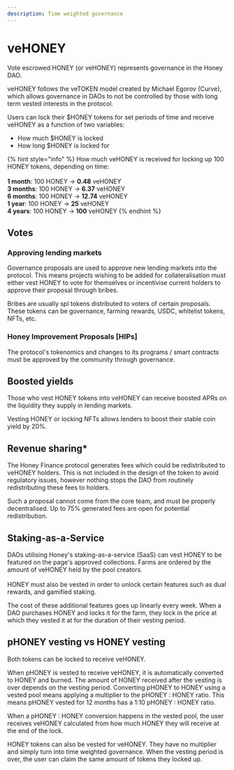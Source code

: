 ```yaml
---
description: Time weighted governance
---
```


# veHONEY

Vote escrowed HONEY (or veHONEY) represents governance in the Honey DAO.

veHONEY follows the veTOKEN model created by Michael Egorov (Curve), which allows governance in DAOs to not be controlled by those with long term vested interests in the protocol.

Users can lock their $HONEY tokens for set periods of time and receive veHONEY as a function of two variables:

* How much $HONEY is locked
* How long $HONEY is locked for

{% hint style="info" %}
How much veHONEY is received for locking up 100 HONEY tokens, depending on time:\
\
**1 month**: 100 HONEY -> **0.48** veHONEY\
**3 months**: 100 HONEY -> **6.37** veHONEY\
**6 months**: 100 HONEY -> **12.74** veHONEY\
**1 year**: 100 HONEY -> **25** veHONEY\
**4 years**: 100 HONEY -> **100** veHONEY
{% endhint %}

## Votes

### Approving lending markets

Governance proposals are used to approve new lending markets into the protocol. This means projects wishing to be added for collateralisation must either vest HONEY to vote for themselves or incentivise current holders to approve their proposal through bribes.

Bribes are usually spl tokens distributed to voters of certain proposals. These tokens can be governance, farming rewards, USDC, whitelist tokens, NFTs, etc.

### Honey Improvement Proposals \[HIPs]

The protocol's tokenomics and changes to its programs / smart contracts must be approved by the community through governance.

## Boosted yields

Those who vest HONEY tokens into veHONEY can receive boosted APRs on the liquidity they supply in lending markets.

Vesting HONEY or locking NFTs allows lenders to boost their stable coin yield by 20%.

## Revenue sharing\*

The Honey Finance protocol generates fees which could be redistributed to veHONEY holders. This is not included in the design of the token to avoid regulatory issues, however nothing stops the DAO from routinely redistributing these fees to holders.

Such a proposal cannot come from the core team, and must be properly decentralised. Up to 75% generated fees are open for potential redistribution.



## Staking-as-a-Service

DAOs utilising Honey's staking-as-a-service (SaaS) can vest HONEY to be featured on the page's approved collections. Farms are ordered by the amount of veHONEY held by the pool creators.\
\
HONEY must also be vested in order to unlock certain features such as dual rewards, and gamified staking.

The cost of these additional features goes up linearly every week. When a DAO purchases HONEY and locks it for the farm, they lock in the price at which they vested it at for the duration of their vesting period.



## pHONEY vesting vs HONEY vesting

Both tokens can be locked to receive veHONEY.

When pHONEY is vested to receive veHONEY, it is automatically converted to HONEY and burned. The amount of HONEY received after the vesting is over depends on the vesting period. Converting pHONEY to HONEY using a vested pool means applying a multiplier to the pHONEY : HONEY ratio. This means pHONEY vested for 12 months has a 1:10 pHONEY : HONEY ratio.

When a pHONEY : HONEY conversion happens in the vested pool, the user receives veHONEY calculated from how much HONEY they will receive at the end of the lock.

HONEY tokens can also be vested for veHONEY. They have no multiplier and simply turn into time weighted governance. When the vesting period is over, the user can claim the same amount of tokens they locked up.

